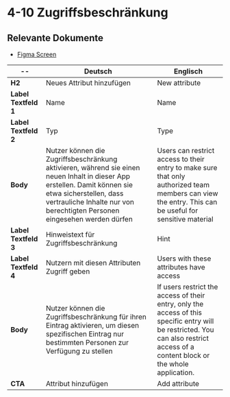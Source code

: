 # 4-10 Zugriffsbeschränkung

## Relevante Dokumente

* [Figma Screen](https://www.figma.com/file/ObpEGoczbPSUsnoH7aPFLbdy/Workflow-Generator-Screens?node-id=1000%3A14007)

-- | Deutsch | Englisch
---|---|---
**H2** | Neues Attribut hinzufügen | New attribute
**Label Textfeld 1** | Name | Name
**Label Textfeld 2** | Typ | Type
**Body** | Nutzer können die Zugriffsbeschränkung aktivieren, während sie einen neuen Inhalt in dieser App erstellen. Damit können sie etwa sicherstellen, dass vertrauliche Inhalte nur von berechtigten Personen eingesehen werden dürfen | Users can restrict access to their entry to make sure that only authorized team members can view the entry. This can be useful for sensitive material
**Label Textfeld 3** | Hinweistext für Zugriffsbeschränkung | Hint
**Label Textfeld 4** | Nutzern mit diesen Attributen Zugriff geben | Users with these attributes have access
**Body** | Nutzer können die Zugriffsbeschränkung für ihren Eintrag aktivieren, um diesen spezifischen Eintrag nur bestimmten Personen zur Verfügung zu stellen | If users restrict the access of their entry, only the access of this specific entry will be restricted. You can also restrict access of a content block or the whole application.
**CTA** | Attribut hinzufügen | Add attribute